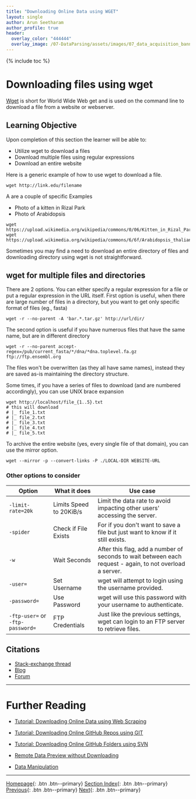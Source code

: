 ```yaml
---
title: "Downloading Online Data using WGET"
layout: single
author: Arun Seetharam
author_profile: true
header:
  overlay_color: "444444"
  overlay_image: /07-DataParsing/assets/images/07_data_acquisition_banner.png
---
```


{% include toc %}

# Downloading files using wget

[Wget](https://en.wikipedia.org/wiki/Wget) is short for World Wide Web get and is used on the command line to download a file from a website or webserver.

## Learning Objective
Upon completion of this section the learner will be able to:

* Utilize wget to download a files
* Download multiple files using regular expressions
* Download an entire website



Here is a generic example of how to use wget
to download a file.

```
wget http://link.edu/filename
```

A are a couple of specific Examples

*  Photo of a kitten in Rizal Park
*  Photo of Arabidopsis

```
wget https://upload.wikimedia.org/wikipedia/commons/0/06/Kitten_in_Rizal_Park%2C_Manila.jpg
wget https://upload.wikimedia.org/wikipedia/commons/6/6f/Arabidopsis_thaliana.jpg
```

Sometimes you may find a need to download an entire directory of files and downloading directory using wget is not straightforward.

## wget for multiple files and directories

There are 2 options. You can either specify a regular expression for a file or put a regular expression in the URL itself.
First option is useful, when there are large number of files in a directory, but you want to get only specific format of files (eg., fasta)

```
wget -r --no-parent -A 'bar.*.tar.gz' http://url/dir/
```

The second option is useful if you have numerous files that have the same name, but are in different directory

```
wget -r --no-parent accept-regex=/pub/current_fasta/*/dna/*dna.toplevel.fa.gz ftp://ftp.ensembl.org
```

The files won't be overwritten (as they all have same names), instead they are saved as-is maintaining the directory structure.

Some times, if you have a series of files to download (and are numbered accordingly), you can use UNIX <blockcode> brace expansion</blockcode>

```
wget http://localhost/file_{1..5}.txt
# this will download
# |_ file_1.txt
# |_ file_2.txt
# |_ file_3.txt
# |_ file_4.txt
# |_ file_5.txt
```

To archive the entire website (yes, every single file of that domain), you can use the mirror option.

```
wget --mirror -p --convert-links -P ./LOCAL-DIR WEBSITE-URL
```

###  Other options to consider  

| Option | What it does | Use case |
| --- | --- | --- |
| `-limit-rate=20k` | Limits Speed to 20KiB/s | Limit the data rate to avoid impacting other users' accessing the server. |
| `-spider` | Check if File Exists | For if you don't want to save a file but just want to know if it still exists. |
| `-w` | Wait Seconds | After this flag, add a number of seconds to wait between each request - again, to not overload a server. |
| `-user=` | Set Username | wget will attempt to login using the username provided. |
| `-password=` | Use Password | wget will use this password with your username to authenticate. |
| `-ftp-user=` or `-ftp-password=` | FTP Credentials | Just like the previous settings, wget can login to an FTP server to retrieve files. |



##  Citations  

- [Stack-exchange thread](http://unix.stackexchange.com/questions/117988/wget-with-wildcards-in-http-downloads)
- [Blog](https://web.archive.org/web/20161024002305/http://blog.alastair.pro/2012/10/21/wget-regex-filter-by-file-type/)
- [Forum](http://www.linuxquestions.org/questions/linux-newbie-8/wget-with-regular-expressions-846368/)








___
# Further Reading
* [Tutorial: Downloading Online Data using Web Scraping](02-6-tutorial-download-web-scraping)
* [Tutorial: Downloading Online GitHub Repos using GIT](02-7-tutorial-download-github-repos-git)
* [Tutorial: Downloading Online GitHub Folders using SVN](02-8-tutorial-download-github-folders-svn)

* [Remote Data Preview without Downloading](03-0-remote-data-preview)
* [Data Manipulation](../02-DATA-MANIPULATION/01-data-manipulation)


___

[Homepage](../../index.md){: .btn  .btn--primary}
[Section Index](../00-DataParsing-LandingPage){: .btn  .btn--primary}
[Previous](02-4-tutorial-transfer-sra){: .btn  .btn--primary}
[Next](02-6-tutorial-download-web-scraping){: .btn  .btn--primary}
